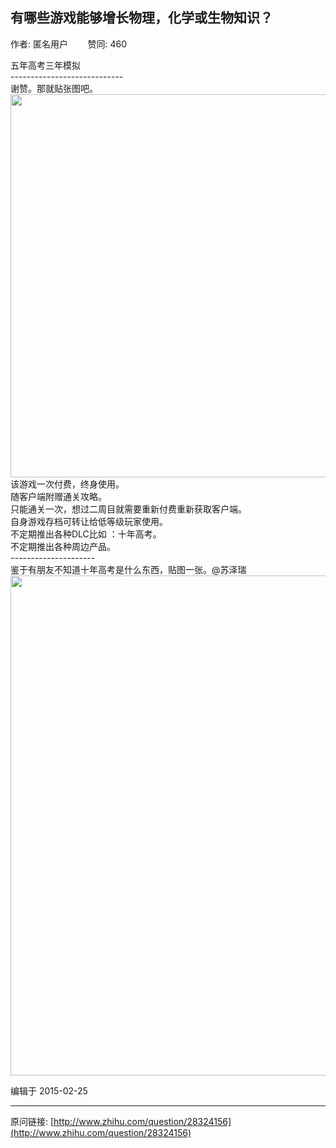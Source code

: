 ## 有哪些游戏能够增长物理，化学或生物知识？

作者: 匿名用户&nbsp;&nbsp;&nbsp;&nbsp;&nbsp;&nbsp;&nbsp;&nbsp;赞同: 460


五年高考三年模拟<br>----------------------------<br>谢赞。那就贴张图吧。<img src="http://pic3.zhimg.com/b18fe2f23ba4eff2ae429df809fcdd92_b.jpg" data-rawwidth="613" data-rawheight="407" class="origin_image zh-lightbox-thumb" width="613" data-original="http://pic3.zhimg.com/b18fe2f23ba4eff2ae429df809fcdd92_r.jpg">该游戏一次付费，终身使用。<br>随客户端附赠通关攻略。<br>只能通关一次，想过二周目就需要重新付费重新获取客户端。<br>自身游戏存档可转让给低等级玩家使用。<br>不定期推出各种DLC比如 ：十年高考。<br>不定期推出各种周边产品。<br>---------------------<br>鉴于有朋友不知道十年高考是什么东西，贴图一张。@苏泽瑞<br><img src="http://pic3.zhimg.com/726b7da1db8ee2b18ecff4d22317ca8a_b.jpg" data-rawwidth="800" data-rawheight="800" class="origin_image zh-lightbox-thumb" width="800" data-original="http://pic3.zhimg.com/726b7da1db8ee2b18ecff4d22317ca8a_r.jpg">



编辑于 2015-02-25



---
原问链接: [http://www.zhihu.com/question/28324156](http://www.zhihu.com/question/28324156)